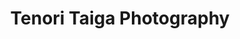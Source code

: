 ---
title: Tenori Taiga Photography
slug: taiga
menu: Taiga
page_classes: "page page--featured page--home"
metadata:
  description: 'The portfolio for photographer Tenori Taiga'
  author: 'Tenori Taiga'
  refres: 60
  keywords: 'Photography, Lifestyle, Art, Portfolio'


content:
  items: '@self.modular'
  order:
    by: default
    dir: asc
    custom:
      - _intro
      - _projects
      - _workflow
---